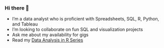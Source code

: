 ### Hi there 👋


- I’m a data analyst who is proficient with Spreadsheets, SQL, R, Python, and Tableau
- I’m looking to collaborate on fun SQL and visualization projects
- Ask me about my availability for gigs
- Read my [Data Analysis in R Series](https://medium.com/@imanjokko)

